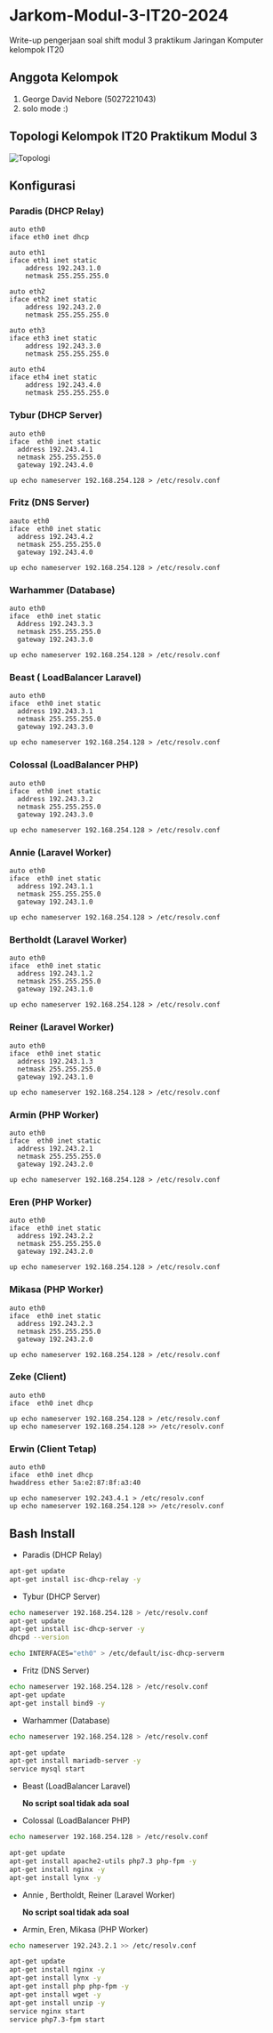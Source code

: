 # Jarkom-Modul-3-IT20-2024
Write-up pengerjaan soal shift modul 3 praktikum Jaringan Komputer kelompok IT20

## Anggota Kelompok
1. George David Nebore (5027221043)
2. solo mode :)

## Topologi Kelompok IT20 Praktikum Modul 3

![Topologi](https://github.com/user-attachments/assets/d6198d69-cd57-4520-a2ba-f6382ee0bb5e)

## Konfigurasi

### Paradis (DHCP Relay)

```
auto eth0
iface eth0 inet dhcp

auto eth1
iface eth1 inet static
	address 192.243.1.0
	netmask 255.255.255.0

auto eth2
iface eth2 inet static
	address 192.243.2.0
	netmask 255.255.255.0

auto eth3
iface eth3 inet static
	address 192.243.3.0
	netmask 255.255.255.0

auto eth4
iface eth4 inet static
	address 192.243.4.0
	netmask 255.255.255.0

```

### Tybur (DHCP Server)

```
auto eth0
iface  eth0 inet static
  address 192.243.4.1
  netmask 255.255.255.0
  gateway 192.243.4.0

up echo nameserver 192.168.254.128 > /etc/resolv.conf
```

### Fritz (DNS Server)

```
aauto eth0
iface  eth0 inet static
  address 192.243.4.2
  netmask 255.255.255.0
  gateway 192.243.4.0

up echo nameserver 192.168.254.128 > /etc/resolv.conf
```

### Warhammer (Database)

```
auto eth0
iface  eth0 inet static
  Address 192.243.3.3
  netmask 255.255.255.0
  gateway 192.243.3.0

up echo nameserver 192.168.254.128 > /etc/resolv.conf
```

### Beast ( LoadBalancer Laravel)

```
auto eth0
iface  eth0 inet static
  address 192.243.3.1
  netmask 255.255.255.0
  gateway 192.243.3.0

up echo nameserver 192.168.254.128 > /etc/resolv.conf
```

### Colossal (LoadBalancer PHP)

```
auto eth0
iface  eth0 inet static
  address 192.243.3.2
  netmask 255.255.255.0
  gateway 192.243.3.0

up echo nameserver 192.168.254.128 > /etc/resolv.conf
```

### Annie (Laravel Worker)

```
auto eth0
iface  eth0 inet static
  address 192.243.1.1
  netmask 255.255.255.0
  gateway 192.243.1.0

up echo nameserver 192.168.254.128 > /etc/resolv.conf
```

### Bertholdt (Laravel Worker)

```
auto eth0
iface  eth0 inet static
  address 192.243.1.2
  netmask 255.255.255.0
  gateway 192.243.1.0

up echo nameserver 192.168.254.128 > /etc/resolv.conf
```

### Reiner (Laravel Worker)

```
auto eth0
iface  eth0 inet static
  address 192.243.1.3
  netmask 255.255.255.0
  gateway 192.243.1.0

up echo nameserver 192.168.254.128 > /etc/resolv.conf
```

### Armin (PHP Worker)

```
auto eth0
iface  eth0 inet static
  address 192.243.2.1
  netmask 255.255.255.0
  gateway 192.243.2.0

up echo nameserver 192.168.254.128 > /etc/resolv.conf
```

### Eren (PHP Worker)

```
auto eth0
iface  eth0 inet static
  address 192.243.2.2
  netmask 255.255.255.0
  gateway 192.243.2.0

up echo nameserver 192.168.254.128 > /etc/resolv.conf
```

### Mikasa (PHP Worker)

```
auto eth0
iface  eth0 inet static
  address 192.243.2.3
  netmask 255.255.255.0
  gateway 192.243.2.0

up echo nameserver 192.168.254.128 > /etc/resolv.conf
```

### Zeke (Client)

```
auto eth0
iface  eth0 inet dhcp

up echo nameserver 192.168.254.128 > /etc/resolv.conf
up echo nameserver 192.168.254.128 >> /etc/resolv.conf

```

### Erwin (Client Tetap)

```
auto eth0
iface  eth0 inet dhcp
hwaddress ether 5a:e2:87:8f:a3:40

up echo nameserver 192.243.4.1 > /etc/resolv.conf
up echo nameserver 192.168.254.128 >> /etc/resolv.conf

```

## Bash Install

- Paradis (DHCP Relay)

```sh
apt-get update
apt-get install isc-dhcp-relay -y
```

- Tybur (DHCP Server)

```sh
echo nameserver 192.168.254.128 > /etc/resolv.conf
apt-get update
apt-get install isc-dhcp-server -y
dhcpd --version

echo INTERFACES="eth0" > /etc/default/isc-dhcp-serverm
```

- Fritz (DNS Server)

```sh
echo nameserver 192.168.254.128 > /etc/resolv.conf
apt-get update
apt-get install bind9 -y
```

- Warhammer (Database)

```sh
echo nameserver 192.168.254.128 > /etc/resolv.conf

apt-get update
apt-get install mariadb-server -y
service mysql start
```

- Beast (LoadBalancer Laravel)

  **No script soal tidak ada soal**

- Colossal (LoadBalancer PHP)

```sh
echo nameserver 192.168.254.128 > /etc/resolv.conf

apt-get update
apt-get install apache2-utils php7.3 php-fpm -y
apt-get install nginx -y
apt-get install lynx -y
```

- Annie , Bertholdt, Reiner (Laravel Worker)

  **No script soal tidak ada soal**

- Armin, Eren, Mikasa (PHP Worker)

```sh
echo nameserver 192.243.2.1 >> /etc/resolv.conf

apt-get update
apt-get install nginx -y
apt-get install lynx -y
apt-get install php php-fpm -y
apt-get install wget -y
apt-get install unzip -y
service nginx start
service php7.3-fpm start

```